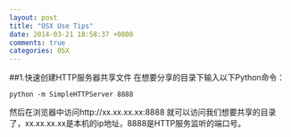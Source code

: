 ```yaml
---
layout: post
title: "OSX Use Tips"
date: 2014-03-21 18:58:37 +0800
comments: true
categories: OSX 
---
```


##1.快速创建HTTP服务器共享文件
在想要分享的目录下输入以下Python命令：
```
python -m SimpleHTTPServer 8888
```
然后在浏览器中访问http://xx.xx.xx.xx:8888 就可以访问我们想要共享的目录了，xx.xx.xx.xx是本机的ip地址，8888是HTTP服务监听的端口号。

